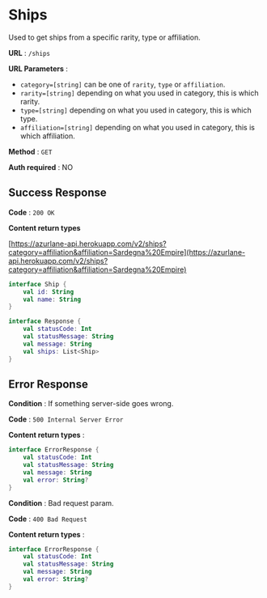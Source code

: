 # Ships

Used to get ships from a specific rarity, type or affiliation.

**URL** : `/ships`

**URL Parameters** :
- `category=[string]` can be one of `rarity`, `type` or `affiliation`.
- `rarity=[string]` depending on what you used in category, this is which rarity.
- `type=[string]` depending on what you used in category, this is which type.
- `affiliation=[string]` depending on what you used in category, this is which affiliation.

**Method** : `GET`

**Auth required** : NO

## Success Response

**Code** : `200 OK`

**Content return types**

[https://azurlane-api.herokuapp.com/v2/ships?category=affiliation&affiliation=Sardegna%20Empire](https://azurlane-api.herokuapp.com/v2/ships?category=affiliation&affiliation=Sardegna%20Empire)
```kotlin
interface Ship {
    val id: String
    val name: String
}

interface Response {
    val statusCode: Int
    val statusMessage: String
    val message: String
    val ships: List<Ship>
}

```

## Error Response

**Condition** : If something server-side goes wrong.

**Code** : `500 Internal Server Error`

**Content return types** :

```kotlin
interface ErrorResponse {
    val statusCode: Int
    val statusMessage: String
    val message: String
    val error: String?
}
```

**Condition** : Bad request param.

**Code** : `400 Bad Request`

**Content return types** :

```kotlin
interface ErrorResponse {
    val statusCode: Int
    val statusMessage: String
    val message: String
    val error: String?
}
```
